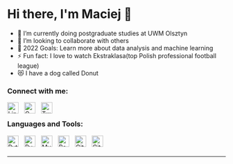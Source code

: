 # Hi there, I'm Maciej  👋

- 🔭 I’m currently doing postgraduate studies at UWM Olsztyn
- 👯 I’m looking to collaborate with others
- 🥅 2022 Goals: Learn more about data analysis and machine learning 
- ⚡ Fun fact: I love to watch Ekstraklasa(top Polish professional football league)
- 😻 I have a dog called Donut

### Connect with me:

[<img align="left" alt="LinkedIn" width="26px" src="https://brandlogos.net/wp-content/uploads/2016/06/linkedin-logo.png" style="padding-right:10px;" />][linkedin]
&nbsp;&nbsp;
[<img align="left" alt="Gmail" width="26px" src="https://upload.wikimedia.org/wikipedia/commons/thumb/7/7e/Gmail_icon_%282020%29.svg/512px-Gmail_icon_%282020%29.svg.png?20201210105308" style="padding-right:10px;" />][gmail]
&nbsp;&nbsp;
[<img align="left" alt="Twitter" width="26px" src="https://upload.wikimedia.org/wikipedia/commons/thumb/4/4f/Twitter-logo.svg/512px-Twitter-logo.svg.png" style="padding-right:10px;" />][twitter]
&nbsp;&nbsp;

### Languages and Tools:

<img align="left" alt="Python" width="26px" src="https://upload.wikimedia.org/wikipedia/commons/thumb/c/c3/Python-logo-notext.svg/1024px-Python-logo-notext.svg.png" style="padding-right:10px;" />
<img align="left" alt="PyCharm" width="26px" src="https://upload.wikimedia.org/wikipedia/commons/1/1d/PyCharm_Icon.svg" style="padding-right:10px;" />
<img align="left" alt="MySQL" width="26px" src="https://cdn.jsdelivr.net/gh/devicons/devicon/icons/mysql/mysql-original.svg" style="padding-right:10px;" />
<img align="left" alt="PowerBI" width="26px" src="https://c-ven.com/wp-content/uploads/2020/03/power-bi-vector-logo-1.png" style="padding-right:10px;" />
<img align="left" alt="Git" width="26px" src="https://cdn.jsdelivr.net/gh/devicons/devicon/icons/git/git-original.svg" style="padding-right:10px;" />
<img align="left" alt="GitHub" width="26px" src="https://user-images.githubusercontent.com/3369400/139447912-e0f43f33-6d9f-45f8-be46-2df5bbc91289.png" style="padding-right:10px;" />

<br />
<br />

---
  
[twitter]: https://twitter.com/MaciejWaruszew1
[linkedin]: https://linkedin.com/in/maciejwaruszewski
[github]: https://github.com/maciejwaruszewski/
[gmail]: mailto:maciej.waruszewski@gmail.com


